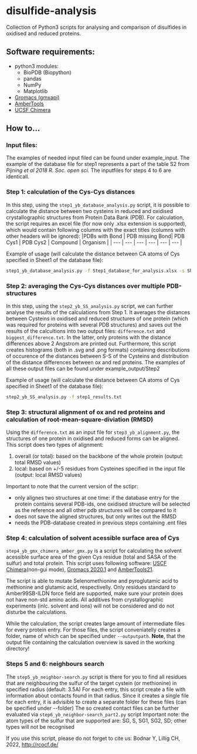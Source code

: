 # disulfide-analysis
Collection of Python3 scripts for analysing and comparison of disulfides in oxidised and reduced proteins.
## Software requirements:
- python3 modules:
  - BioPDB (Biopython)
  - pandas
  - NumPy
  - Matplotlib
- [Gromacs (gmxapi)](https://manual.gromacs.org/documentation/2020.1/gmxapi/index.html)
- [AmberTools](https://ambermd.org/AmberTools.php)
- [UCSF Chimera](https://www.cgl.ucsf.edu/chimera/)


## How to...
### Input files:
The examples of needed input filed can be found under example_input.
The example of the database file for step1 represents a part of the table S2 from *Pijning et al 2018 R. Soc. open sci.*
The inputfiles for steps 4 to 6 are identicall.

### Step 1: calculation of the Cys-Cys distances 
In this step, using the `step1_yb_database_analysis.py` script, it is possible to calculate the distance between two cysteins in reduced and oxidised crystallographic structures from Protein Data Bank (PDB).
For calculation, the script requires an excel file (for now only .xlsx extension is supported), which would contain following columns with the exact titles (columns with other headers will be ignored):
|PDBs with Bond | PDB missing Bond| PDB Cys1 | PDB Cys2 | Compound | Organism |
| --- | --- | --- | --- | --- | --- |

Example of usage (will calculate the distance between CA atoms of Cys specified in Sheet1 of the database file):
```bash
step1_yb_database_analysis.py -f Step1_database_for_analysis.xlsx -s Sheet1 -o step1_results.txt --atom CA
```
### Step 2: averaging the Cys-Cys distances over multiple PDB-structures
In this step, using the `step2_yb_SS_analysis.py` script, we can further analyse the results of the calculations from Step 1. It averages the distances between Cysteins in oxidised and reduced structures of one protein (which was required for proteins with several PDB structures) and saves out the results of the calcultions into two output files: `difference.txt` and `biggest_difference.txt`. In the latter, only proteins with the distance differences above 2 Angstrom are printed out.
Furthermore, this script creates histograms (both in .svg and .png formats) containing descributions of occurence of the distances between S-S of the Cysteins and distribution of the distance differences between ox and red proteins. The examples of all these output files can be found under example_output/Step2

Example of usage (will calculate the distance between CA atoms of Cys specified in Sheet1 of the database file):
```bash
step2_yb_SS_analysis.py -f step1_results.txt
```

### Step 3: structural alignment of ox and red proteins and calculation of root-mean-square-diviation (RMSD)
Using the `difference.txt` as an input file for `step3_yb_alignment.py`, the structures of one protein in oxidised and reduced forms can be aligned. This script does two types of alignment: 
1) overall (or total): based on the backbone of the whole protein (output: total RMSD values) 
2) local: based on +/-5 residues from Cysteines specified in the input file (output: local RMSD values)

Important to note that the current version of the sctipr:
- only alignes two structures at one time: if the database entry for the protein contains several PDB-ids, one oxidised structure will be selected as the reference and all other pdb structures will be compared to it
- does not save the aligned structures, but only writes out the RMSD
- needs the PDB-database created in previous steps containing .ent files

### Step 4: calculation of solvent acessible surface area of Cys
`step4_yb_gmx_chimera_amber_gmx.py` is a script for calculating the solvent acessible surface area of the given Cys residue (total and SASA of the sulfur) and total protein. This script uses following software: [USCF Chimera](https://www.cgl.ucsf.edu/chimera/)(non-gui mode), [Gromacs 2020.1](https://manual.gromacs.org/documentation/2020.1/gmxapi/index.html) and [AmberTools21](https://ambermd.org/AmberTools.php). 

The script is able to mutate Selenomethionine and pyroglutamic acid to methionine and glutamic acid, respectivelly. 
Only residues standard to Amber99SB-ILDN force field are supported, make sure your protein does not have non-std amino acids. All additives from crystallographic experiments (inlc. solvent and ions) will not be considered and do not disturbe the calculations. 

While the calculation, the script creates large amount of intermediate files for every protein entry. For those files, the script conveniatelly creates a folder, name of which can be specified under `--outputpath`. **Note**, that the output file containing the calculation overview is saved in the working directory!

### Steps 5 and 6: neighbours search
The `step5_yb_neighbor-search.py` script is there for you to find all residues that are neighbouring the sulfur of the target cystein (or methionine) in specified radius (default: 3.5A)
For each entry, this script create a file with information about contacts found in that radius.
Since it creates a single file for each entry, it is advisible to create a separate folder for these files (can be specified under --folder)
The so created contact files can be further evaluated via `step6_yb_neighbor-search_part2.py` script
Important note: the atom types of the sulfur that are supported are: SG, S, SG1, SG2, SD; other types will not be recognised

If you use this script, please do not forget to cite us:
Bodnar Y, Lillig CH, 2022, http://rcocf.de/

